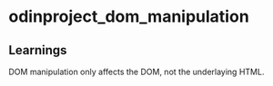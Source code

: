 # odinproject_dom_manipulation

## Learnings

DOM manipulation only affects the DOM, not the underlaying HTML.
